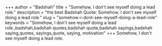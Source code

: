+++
author = "Badshah"
title = "Somehow, I don't see myself doing a lead role."
description = "the best Badshah Quote: Somehow, I don't see myself doing a lead role."
slug = "somehow-i-dont-see-myself-doing-a-lead-role"
keywords = "Somehow, I don't see myself doing a lead role.,badshah,badshah quotes,badshah quote,badshah sayings,badshah saying,quotes, sayings,quote, saying, motivation"
+++
Somehow, I don't see myself doing a lead role.
